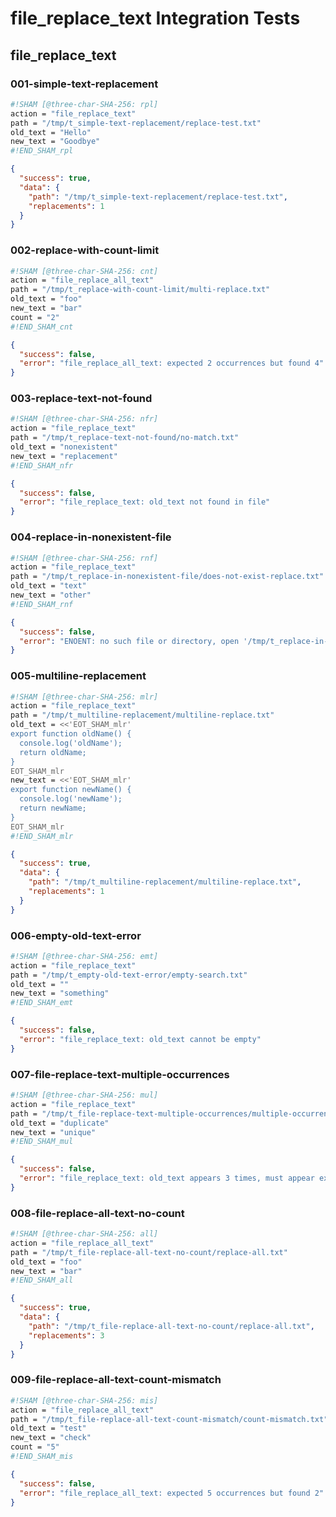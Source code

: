 # file_replace_text Integration Tests

## file_replace_text

### 001-simple-text-replacement

```sh sham
#!SHAM [@three-char-SHA-256: rpl]
action = "file_replace_text"
path = "/tmp/t_simple-text-replacement/replace-test.txt"
old_text = "Hello"
new_text = "Goodbye"
#!END_SHAM_rpl
```

```json
{
  "success": true,
  "data": {
    "path": "/tmp/t_simple-text-replacement/replace-test.txt",
    "replacements": 1
  }
}
```

### 002-replace-with-count-limit

```sh sham
#!SHAM [@three-char-SHA-256: cnt]
action = "file_replace_all_text"
path = "/tmp/t_replace-with-count-limit/multi-replace.txt"
old_text = "foo"
new_text = "bar"
count = "2"
#!END_SHAM_cnt
```

```json
{
  "success": false,
  "error": "file_replace_all_text: expected 2 occurrences but found 4"
}
```

### 003-replace-text-not-found

```sh sham
#!SHAM [@three-char-SHA-256: nfr]
action = "file_replace_text"
path = "/tmp/t_replace-text-not-found/no-match.txt"
old_text = "nonexistent"
new_text = "replacement"
#!END_SHAM_nfr
```

```json
{
  "success": false,
  "error": "file_replace_text: old_text not found in file"
}
```

### 004-replace-in-nonexistent-file

```sh sham
#!SHAM [@three-char-SHA-256: rnf]
action = "file_replace_text"
path = "/tmp/t_replace-in-nonexistent-file/does-not-exist-replace.txt"
old_text = "text"
new_text = "other"
#!END_SHAM_rnf
```

```json
{
  "success": false,
  "error": "ENOENT: no such file or directory, open '/tmp/t_replace-in-nonexistent-file/does-not-exist-replace.txt'"
}
```

### 005-multiline-replacement

```sh sham
#!SHAM [@three-char-SHA-256: mlr]
action = "file_replace_text"
path = "/tmp/t_multiline-replacement/multiline-replace.txt"
old_text = <<'EOT_SHAM_mlr'
export function oldName() {
  console.log('oldName');
  return oldName;
}
EOT_SHAM_mlr
new_text = <<'EOT_SHAM_mlr'
export function newName() {
  console.log('newName');
  return newName;
}
EOT_SHAM_mlr
#!END_SHAM_mlr
```

```json
{
  "success": true,
  "data": {
    "path": "/tmp/t_multiline-replacement/multiline-replace.txt",
    "replacements": 1
  }
}
```

### 006-empty-old-text-error

```sh sham
#!SHAM [@three-char-SHA-256: emt]
action = "file_replace_text"
path = "/tmp/t_empty-old-text-error/empty-search.txt"
old_text = ""
new_text = "something"
#!END_SHAM_emt
```

```json
{
  "success": false,
  "error": "file_replace_text: old_text cannot be empty"
}
```

### 007-file-replace-text-multiple-occurrences

```sh sham
#!SHAM [@three-char-SHA-256: mul]
action = "file_replace_text"
path = "/tmp/t_file-replace-text-multiple-occurrences/multiple-occurrences.txt"
old_text = "duplicate"
new_text = "unique"
#!END_SHAM_mul
```

```json
{
  "success": false,
  "error": "file_replace_text: old_text appears 3 times, must appear exactly once"
}
```

### 008-file-replace-all-text-no-count

```sh sham
#!SHAM [@three-char-SHA-256: all]
action = "file_replace_all_text"
path = "/tmp/t_file-replace-all-text-no-count/replace-all.txt"
old_text = "foo"
new_text = "bar"
#!END_SHAM_all
```

```json
{
  "success": true,
  "data": {
    "path": "/tmp/t_file-replace-all-text-no-count/replace-all.txt",
    "replacements": 3
  }
}
```

### 009-file-replace-all-text-count-mismatch

```sh sham
#!SHAM [@three-char-SHA-256: mis]
action = "file_replace_all_text"
path = "/tmp/t_file-replace-all-text-count-mismatch/count-mismatch.txt"
old_text = "test"
new_text = "check"
count = "5"
#!END_SHAM_mis
```

```json
{
  "success": false,
  "error": "file_replace_all_text: expected 5 occurrences but found 2"
}
```
